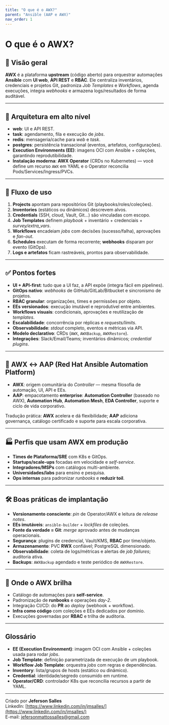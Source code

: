 ```yaml
---
title: "O que é o AWX?"
parent: "Ansible (AAP e AWX)"
nav_order: 1
---
```


# O que é o **AWX?**

## 🎯 Visão geral
**AWX** é a plataforma **upstream** (código aberto) para orquestrar automações **Ansible** com **UI web**, **API REST** e **RBAC**. Ele centraliza inventários, credenciais e projetos Git, padroniza *Job Templates* e *Workflows*, agenda execuções, integra *webhooks* e armazena logs/resultados de forma auditável.

---

## 🧠 Arquitetura em alto nível

- **web**: UI e API REST.  
- **task**: agendamento, fila e execução de *jobs*.  
- **redis**: mensageria/cache para *web* e *task*.  
- **postgres**: persistência transacional (eventos, artefatos, configurações).  
- **Execution Environments (EE)**: imagens OCI com Ansible + coleções, garantindo reprodutibilidade.  
- **Instalação moderna**: **AWX Operator** (CRDs no Kubernetes) — você define um recurso `AWX` em YAML e o Operator reconcilia Pods/Services/Ingress/PVCs.

---

## 🔧 Fluxo de uso

1. **Projects** apontam para repositórios Git (playbooks/roles/coleções).  
2. **Inventories** (estáticos ou dinâmicos) descrevem alvos.  
3. **Credentials** (SSH, cloud, Vault, Git…) são vinculadas com escopo.  
4. **Job Templates** definem *playbook* + inventário + credenciais + *survey/extra_vars*.  
5. **Workflows** encadeiam *jobs* com decisões (sucesso/falha), aprovações e *fan-out*.  
6. **Schedules** executam de forma recorrente; **webhooks** disparam por evento (GitOps).  
7. **Logs e artefatos** ficam rastreáveis, prontos para observabilidade.

---

## ✅ Pontos fortes

- **UI + API-first**: tudo que a UI faz, a API expõe (integra fácil em pipelines).  
- **GitOps nativo**: *webhooks* de GitHub/GitLab/Bitbucket e sincronismo de projetos.  
- **RBAC granular**: organizações, times e permissões por objeto.  
- **EEs versionados**: execução imutável e reprodutível entre ambientes.  
- **Workflows visuais**: condicionais, aprovações e reutilização de *templates*.  
- **Escalabilidade**: concorrência por réplicas e *requests/limits*.  
- **Observabilidade**: *stdout* completo, eventos e métricas via API.  
- **Modelo declarativo**: CRDs (`AWX`, `AWXBackup`, `AWXRestore`).  
- **Integrações**: Slack/Email/Teams; inventários dinâmicos; *credential plugins*.

---

## 🔁 AWX ↔ AAP (Red Hat Ansible Automation Platform)

- **AWX**: origem comunitária do *Controller* — mesma filosofia de automação, UI, API e EEs.  
- **AAP**: empacotamento **enterprise**: **Automation Controller** (baseado no AWX), **Automation Hub**, **Automation Mesh**, **EDA Controller**, suporte e ciclo de vida corporativo.

Tradução prática: **AWX** acelera e dá flexibilidade; **AAP** adiciona governança, catálogo certificado e suporte para escala corporativa.

---

## 🏭 Perfis que usam AWX em produção

- **Times de Plataforma/SRE** com K8s e GitOps.  
- **Startups/scale-ups** focadas em velocidade e *self-service*.  
- **Integradores/MSPs** com catálogos multi-ambiente.  
- **Universidades/labs** para ensino e pesquisa.  
- **Ops internas** para padronizar *runbooks* e **reduzir toil**.

---

## 🛠️ Boas práticas de implantação

- **Versionamento consciente**: *pin* de Operator/AWX e leitura de *release notes*.  
- **EEs imutáveis**: `ansible-builder` + *lockfiles* de coleções.  
- **Fonte da verdade = Git**: *merge* aprovado antes de mudanças operacionais.  
- **Segurança**: plugins de credencial, Vault/KMS, **RBAC** por time/objeto.  
- **Armazenamento**: PVC **RWX** confiável; PostgreSQL dimensionado.  
- **Observabilidade**: coleta de logs/métricas e alertas de *job failures*; auditoria ativa.  
- **Backups**: `AWXBackup` agendado e teste periódico de `AWXRestore`.

---

## 🚀 Onde o AWX brilha

- Catálogo de automações para **self-service**.  
- Padronização de **runbooks** e operações *day-2*.  
- Integração CI/CD: do **PR** ao *deploy* (webhook + workflow).  
- **Infra como código** com coleções e EEs dedicados por domínio.  
- Execuções governadas por **RBAC** e trilha de auditoria.

---

## Glossário

- **EE (Execution Environment)**: imagem OCI com Ansible + coleções usada para rodar *jobs*.  
- **Job Template**: definição parametrizada de execução de um playbook.  
- **Workflow Job Template**: orquestra *jobs* com regras e dependências.  
- **Inventory**: lista/grupos de hosts (estático ou dinâmico).  
- **Credential**: identidade/segredo consumido em runtime.  
- **Operator/CRD**: controlador K8s que reconcilia recursos a partir de YAML.

---

Criado por **Jeferson Salles**  
LinkedIn: [https://www.linkedin.com/in/jmsalles/](https://www.linkedin.com/in/jmsalles/)  
E-mail: [jefersonmattossalles@gmail.com](mailto:jefersonmattossalles@gmail.com)
